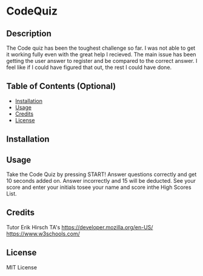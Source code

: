 # CodeQuiz

## Description

The Code quiz has been the toughest challenge so far. I was not able to get it working fully even with the great help I recieved. The main issue has been getting the user answer to register and be compared to the correct answer. I feel like if I could have figured that out, the rest I could have done. 

## Table of Contents (Optional)

- [Installation](#installation)
- [Usage](#usage)
- [Credits](#credits)
- [License](#license)

## Installation



## Usage

Take the Code Quiz by pressing START! Answer questions correctly and get 10 seconds added on. Answer incorrectly and 15 will be deducted. See your score and enter your initials tosee your name and score inthe High Scores List. 

## Credits

Tutor Erik Hirsch
TA's
https://developer.mozilla.org/en-US/
https://www.w3schools.com/

## License
MIT License